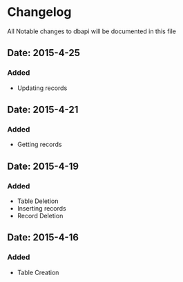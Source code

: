 # Changelog

All Notable changes to dbapi will be documented in this file

Date: 2015-4-25
--------------------------------

### Added
- Updating records

Date: 2015-4-21
--------------------------------
### Added
- Getting records

Date: 2015-4-19
--------------------------------

### Added
- Table Deletion
- Inserting records
- Record Deletion

Date: 2015-4-16
--------------------------------

### Added
- Table Creation


